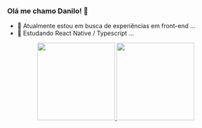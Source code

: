### Olá me chamo Danilo! 👋


- 🔭 Atualmente estou em busca de experiências em front-end ...
- 🌱 Estudando React Native / Typescript  ...

<div align="center">
  <a href="https://github.com/rafaballerini">
  <img height="180em" src="https://github-readme-stats.vercel.app/api?username=d4n1lo&show_icons=true&theme=dark&include_all_commits=true&count_private=true"/>
  <img height="180em" src="https://github-readme-stats.vercel.app/api/top-langs/?username=d4n1lo&layout=compact&langs_count=7&theme=dark"/>
</div>
